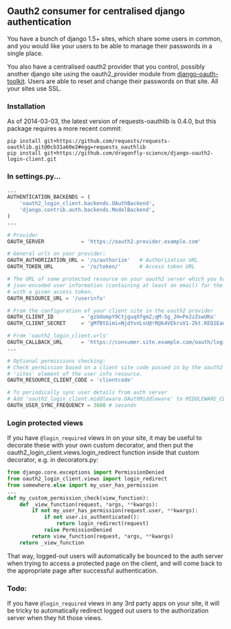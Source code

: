 ## Oauth2 consumer for centralised django authentication

You have a bunch of django 1.5+ sites, which share some users in
common, and you would like your users to be able to manage their
passwords in a single place.

You also have a centralised oauth2 provider that you control, possibly
another django site using the oauth2_provider module from
[django-oauth-toolkit](https://github.com/evonove/django-oauth-toolkit).
Users are able to reset and change their passwords on that site.  All
your sites use SSL.

### Installation

As of 2014-03-03, the latest version of requests-oauthlib is 0.4.0,
but this package requires a more recent commit:

    pip install git+https://github.com/requests/requests-oauthlib.git@0cb31a60e2#egg=requests_oauthlib
    pip install git+https://github.com/dragonfly-science/django-oauth2-login-client.git

### In settings.py...

```python
...
AUTHENTICATION_BACKENDS = (
    'oauth2_login_client.backends.OAuthBackend',
    'django.contrib.auth.backends.ModelBackend',
)
...

# Provider
OAUTH_SERVER            = 'https://oauth2.provider.example.com'

# General urls on your provider:
OAUTH_AUTHORIZATION_URL = '/o/authorize'   # Authorization URL
OAUTH_TOKEN_URL         = '/o/token/'      # Access token URL

# The URL of some protected resource on your oauth2 server which you have configured to serve
# json-encoded user information (containing at least an email) for the user associated
# with a given access token.
OAUTH_RESOURCE_URL = '/userinfo'

# From the configuration of your client site in the oauth2 provider
OAUTH_CLIENT_ID         = 'gzUdompY9CtjguqXfgmZ;qM-Sg_JH=Pe2zZswUKo'
OAUTH_CLIENT_SECRET     = 'gMfBtGimi=NjdYvnLsU@!R@k4VEkruV1-Zkt.KEQ1Ead1Z;0OE?P:K2maN3seOCS..........'

# From 'oauth2_login_client.urls'
OAUTH_CALLBACK_URL      = 'https://consumer.site.example.com/oauth/login/callback'
...

# Optional permissions checking:
# Check permission based on a client site code passed in by the oauth2 server in the
# 'sites' element of the user info resource.
OAUTH_RESOURCE_CLIENT_CODE = 'clientcode'

# To periodically sync user details from auth server
# Add 'oauth2_login_client.middleware.OAuthMiddleware' to MIDDLEWARE_CLASSES
OAUTH_USER_SYNC_FREQUENCY = 3600 # seconds
```

### Login protected views

If you have `@login_required` views in on your site, it may be useful
to decorate these with your own custom decorator, and then put the
oauth2\_login\_client.views.login\_redirect function inside that
custom decorator, e.g. in decorators.py:

```python
from django.core.exceptions import PermissionDenied
from oauth2_login_client.views import login_redirect
from somewhere.else import my_user_has_permission
...
def my_custom_permission_check(view_function):
    def _view_function(request, *args, **kwargs):
        if not my_user_has_permission(request.user, **kwargs):
            if not user.is_authenticated():
                return login_redirect(request)
            raise PermissionDenied
        return view_function(request, *args, **kwargs)
    return _view_function
```

That way, logged-out users will automatically be bounced to the auth
server when trying to access a protected page on the client, and will
come back to the appropriate page after successful authentication.

### Todo:

If you have `@login_required` views in any 3rd party apps on your
site, it will be tricky to automatically redirect logged out users to
the authorization server when they hit those views.
